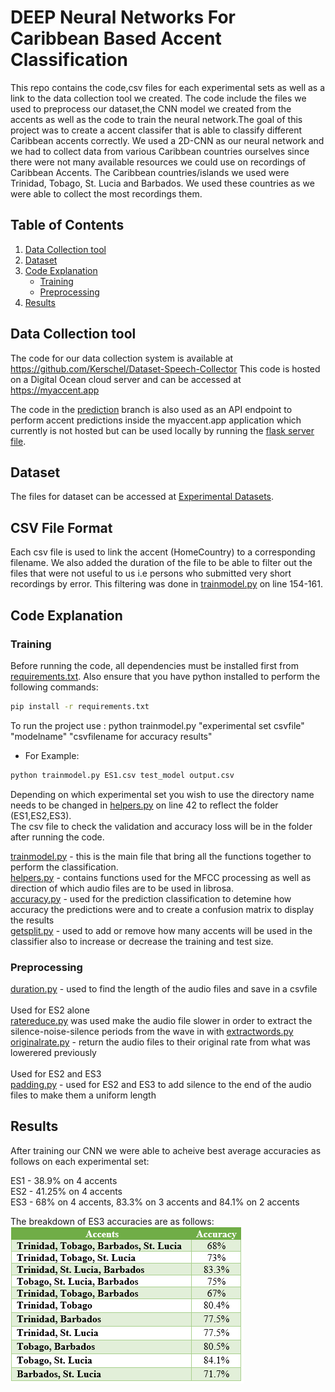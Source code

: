 # DEEP Neural Networks For Caribbean Based Accent Classification
This repo contains the code,csv files for each experimental sets as well as a link to the data collection tool we created. The code include the files we used to preprocess our dataset,the CNN model we created from the accents as well as the code to train the neural network.The goal of this project was to create a accent classifer that is able to classify different Caribbean accents correctly. We used a 2D-CNN as our neural network and we had to collect data from various Caribbean countries ourselves since there were not many available resources we could use on recordings of Caribbean Accents.
The Caribbean countries/islands we used were Trinidad, Tobago, St. Lucia and Barbados. We used these countries as we were able to collect the most recordings them.

## Table of Contents
1. [Data Collection tool](#datacollection)
2. [Dataset](#dataset)
3. [Code Explanation](#code)
    * [Training](#training)
    * [Preprocessing](#preprocessing)
4. [Results](#results)


## Data Collection tool
The code for our data collection system is available at https://github.com/Kerschel/Dataset-Speech-Collector
This code is hosted on a Digital Ocean cloud server and can be accessed at https://myaccent.app

The code in the [prediction](https://github.com/Kerschel/Accent-CAC/tree/prediction) branch is also used as an API endpoint to perform accent predictions inside the myaccent.app application which currently is not hosted but can be used locally by running the [flask server file](https://github.com/Kerschel/Accent-CAC/blob/prediction/prediction.py).

## Dataset
The files for dataset can be accessed at [Experimental Datasets](https://myuwi-my.sharepoint.com/:f:/g/personal/kerschel_james_my_uwi_edu/Ehq1AkMiCSxJqeOIXPIklsIBHs9uZrAkrXv3KkOoOMCQvA?e=lKdsa5). 

## CSV File Format
Each csv file is used to link the accent (HomeCountry) to a corresponding filename. We also added the duration of the file to be able to filter out the files that were not useful to us i.e persons who submitted very short recordings by error.
This filtering was done in [trainmodel.py](training/trainmodel.py) on line 154-161.

## Code Explanation
### Training
Before running the code, all dependencies must be installed first from [requirements.txt](training/requirements.txt). Also ensure that you have python installed to perform the following commands:

```bash
pip install -r requirements.txt
```

To run the project use :
python trainmodel.py "experimental set csvfile" "modelname" "csvfilename for accuracy results"

* For Example:
```bash
python trainmodel.py ES1.csv test_model output.csv
```
Depending on which experimental set you wish to use the directory name needs to be changed in [helpers.py](training/helpers.py) on line 42 to reflect the folder (ES1,ES2,ES3).<br>
The csv file to check the validation and accuracy loss will be in the folder after running the code.

[trainmodel.py](training/trainmodel.py) - this is the main file that bring all the functions together to perform the classification.<br>
[helpers.py](training/helpers.py) - contains functions used for the MFCC processing as well as direction of which audio files are to be used in librosa.<br> 
[accuracy.py](training/accuracy.py) - used for the prediction classification to detemine how accuracy the predictions were and to create a confusion matrix to display the results<br>
[getsplit.py](training/getsplit.py) - used to add or remove how many accents will be used in the classifier also to increase or decrease the training and test size.<br>

### Preprocessing
[duration.py](preprocessing/duration.py) - used to find the length of the audio files and save in a csvfile <br> <br>
Used for ES2 alone <br> 
[ratereduce.py](preprocessing/ratereduce.py) was used make the audio file slower in order to extract the silence-noise-silence periods from the wave in with [extractwords.py](preprocessing/extractwords.py)  
[originalrate.py](preprocessing/originalrate.py) - return the audio files to their original rate from what was lowerered previously<br> <br>
Used for ES2 and ES3 <br> 
[padding.py](preprocessing/padding.py) - used for ES2 and ES3 to add silence to the end of the audio files to make them a uniform length<br> 

## Results
After training our CNN we were able to acheive best average accuracies as follows on each experimental set:

ES1 - 38.9% on 4 accents<br>
ES2 - 41.25% on 4 accents<br>
ES3 - 68% on 4 accents, 83.3% on 3 accents and 84.1% on 2 accents

The breakdown of ES3 accuracies are as follows:<br>
![BreakdownofES3](breakdown.png)
